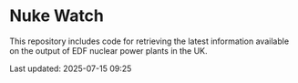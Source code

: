 # Nuke Watch

This repository includes code for retrieving the latest information available on the output of EDF nuclear power plants in the UK.

Last updated: 2025-07-15 09:25